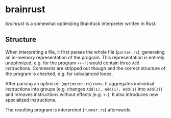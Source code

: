 # brainrust

*brainrust* is a somewhat optimizing Brainfuck interpreter written in Rust.

## Structure

When interpreting a file, it first parses the whole file (`parser.rs`),
generating an in-memory representation of the program. This representation is
entirely unoptimized, e.g. for the program `+++` it would contain three `Add`
instructions. Comments are stripped out though and the correct structure of the
program is checked, e.g. for unbalanced loops.

After parsing an optimizer (`optimizer.rs`) runs. It aggregates individual
instructions into groups (e.g. changes `Add(1), Add(1), Add(1)` into `Add(3)`)
and removes instructions without effects (e.g. `+-`). It also introduces new
specialized instructions.

The resulting program is interpreted (`runner.rs`) afterwards.
